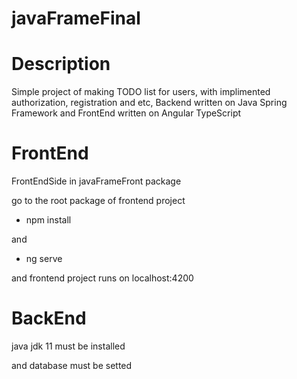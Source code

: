 # javaFrameFinal

# Description 
Simple project of making TODO list for users, with implimented authorization, registration and etc, Backend written on Java Spring Framework and FrontEnd written on Angular TypeScript

# FrontEnd

FrontEndSide in javaFrameFront package

go to the root package of frontend project

* npm install

and 

* ng serve

and frontend project runs on localhost:4200

# BackEnd

java jdk 11 must be installed 

and database must be setted 

